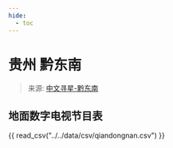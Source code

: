 ```yaml
---
hide:
  - toc
---
```


# 贵州 黔东南

> 来源: [中文寻星-黔东南](http://dtmb.saoing.com/qiandongnan.htm)

## 地面数字电视节目表

{{ read_csv("../../data/csv/qiandongnan.csv") }}
